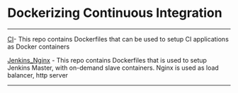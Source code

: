 # Dockerizing Continuous Integration

***
[CI](https://github.com/sinohore/Docker/tree/master/CI)- This repo contains Dockerfiles that can be used to setup CI applications as Docker containers 

[Jenkins_Nginx](https://github.com/sinohore/Docker/tree/master/Jenkins_Nginx) - This repo contains Dockerfiles that is used to setup Jenkins Master, with on-demand slave containers. Nginx is used as load balancer, http server

***
